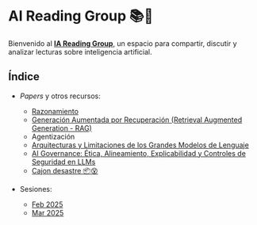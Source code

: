 # AI Reading Group 📚🤖  

Bienvenido al [**IA Reading Group**](https://mr-mcgl.github.io/ia-reading-group/), un espacio para compartir, discutir y analizar lecturas sobre inteligencia artificial.  

## Índice
  
* *Papers* y otros recursos:
  * [Razonamiento](topics/razonamiento.md)
  * [Generación Aumentada por Recuperación (Retrieval Augmented Generation - RAG)](topics/RAG.md)
  * Agentización 
  * [Arquitecturas y Limitaciones de los Grandes Modelos de Lenguaje](topics/architectures4llms.md)
  * [AI Governance: Ética, Alineamiento, Explicabilidad y Controles de Seguridad en LLMs](topics/ethics.md)
  * [Cajon desastre 📦️😵](topics/ordenar.md)

* Sesiones:
  * [Feb 2025](sessions/202502.md)
  * [Mar 2025](sessions/202503.md)

<!---## 📌 Objetivo  
## 🚀 ¿Cómo participar?  
1. Revisa la lista de lecturas disponibles.  
2. Propón nuevos artículos o libros para discutir.  
3. Comparte resúmenes, reflexiones o dudas en la sección correspondiente.  
4. Únete a las discusiones y enriquece el conocimiento colectivo.  

## 📧 Contacto  
-->
